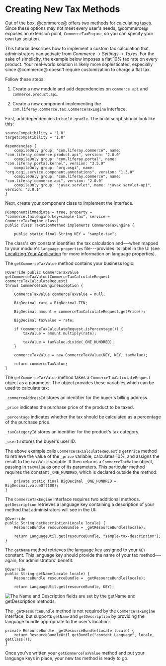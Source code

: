 # Creating New Tax Methods [](id=creating-new-tax-methods)

Out of the box, @commerce@ offers two methods for calculating
[taxes](/web/commerce/documentation/-/knowledge_base/1-0/taxes). Since these
options may not meet every user's needs, @commerce@ exposes an extension point,
`CommerceTaxEngine`, so you can specify your own tax solution.

This tutorial describes how to implement a custom tax calculation that
administrators can activate from *Commerce* &rarr; *Settings* &rarr; *Taxes*.
For the sake of simplicity, the example below imposes a flat 10% tax rate on
every product. Your real-world solution is likely more sophisticated, especially
since @commerce@ doesn't require customization to charge a flat tax.

Follow these steps:

1.  Create a new module and add dependencies on `commerce.api` and
    `commerce.product.api`.

2.  Create a new component implementing the
    `com.liferay.commerce.tax.CommerceTaxEngine` interface.

First, add dependencies to `build.gradle`. The build script should look like
this:

    sourceCompatibility = "1.8"
    targetCompatibility = "1.8"

    dependencies {
        compileOnly group: "com.liferay.commerce", name: "com.liferay.commerce.product.api", version: "2.0.0"
        compileOnly group: "com.liferay.portal", name: "com.liferay.portal.kernel", version: "3.5.0"
        compileOnly group: "org.osgi", name: "org.osgi.service.component.annotations", version: "1.3.0"
        compileOnly group: "com.liferay.commerce", name: "com.liferay.commerce.api", version: "2.0.0"
        compileOnly group: "javax.servlet", name: "javax.servlet-api", version: "3.0.1"
    }

Next, create your component class to implement the interface.


    @Component(immediate = true, property = "commerce.tax.engine.key=sample-tax", service = CommerceTaxEngine.class)
    public class TaxationMethod implements CommerceTaxEngine {

        public static final String KEY = "sample-tax";

The class's `KEY` constant identifies the tax calculation and---when mapped to your
module's `language.properties` file---provides its label in the UI (see
[Localizing Your Application](/develop/tutorials/-/knowledge_base/7-1/localizing-your-application)
for more information on language properties).

The `getCommerceTaxValue` method contains your business logic:

    @Override public CommerceTaxValue
    getCommerceTaxValue(CommerceTaxCalculateRequest commerceTaxCalculateRequest)
    throws CommerceTaxEngineException {

		CommerceTaxValue commerceTaxValue = null;

		BigDecimal rate = BigDecimal.TEN;

		BigDecimal amount = commerceTaxCalculateRequest.getPrice();

		BigDecimal taxValue = rate;

		if (commerceTaxCalculateRequest.isPercentage()) {
			taxValue = amount.multiply(rate);

			taxValue = taxValue.divide(_ONE_HUNDRED);
		}

		commerceTaxValue = new CommerceTaxValue(KEY, KEY, taxValue);

		return commerceTaxValue;
	}

The `getCommerceTaxValue` method takes a `CommerceTaxCalculateRequest` object as
a parameter. The object provides these variables which can be used to
calculate tax:

`_commerceAddressId` stores an identifier for the buyer's billing address.

`_price` indicates the purchase price of the product to be taxed.

`_percentage` indicates whether the tax should be calculated as a percentage of
the purchase price.

`_taxCategoryId` stores an identifier for the product's tax category.

`_userId` stores the buyer's user ID.

The above example calls `CommerceTaxCalculateRequest`'s `getPrice` method to
retrieve the value of the `_price` variable, calculates 10%, and assigns the
result to the `taxValue` variable. It then returns a `CommerceTaxValue` object,
passing in `taxValue` as one of its parameters. This particular method requires
the constant `_ONE_HUNDRED`, which is declared outside the method:

        private static final BigDecimal _ONE_HUNDRED = BigDecimal.valueOf(100);
    }

The `CommerceTaxEngine` interface requires two additional methods.
`getDescription` retrieves a language key containing a description of your
method that administrators will see in the UI:

	@Override
	public String getDescription(Locale locale) {
		ResourceBundle resourceBundle = _getResourceBundle(locale);

		return LanguageUtil.get(resourceBundle, "sample-tax-description");
	}

The `getName` method retrieves the language key assigned to your `KEY` constant.
This language key should provide the name of your tax method---again, for
administrators' benefit:

	@Override
	public String getName(Locale locale) {
		ResourceBundle resourceBundle = _getResourceBundle(locale);

        return LanguageUtil.get(resourceBundle, KEY);

![The *Name* and *Description* fields are set by the `getName` and `getDescription` methods.](../../images/taxengine-name-description.png)

The `_getResourceBundle` method is not required by the `CommerceTaxEngine`
interface, but supports `getName` and `getDescription` by providing the language
bundle appropriate to the user's location:

	private ResourceBundle _getResourceBundle(Locale locale) {
		return ResourceBundleUtil.getBundle("content.Language", locale, getClass());
	}

Once you've written your `getCommerceTaxValue` method and put your language keys
in place, your new tax method is ready to go.
